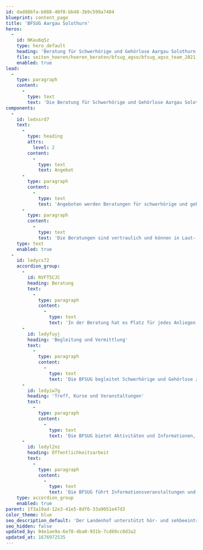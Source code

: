 ```yaml
---
id: dad886fa-b088-40f0-bb48-3b9c599a7404
blueprint: content_page
title: 'BFSUG Aargau Solothurn'
heros:
  -
    id: NKau6qSz
    type: hero_default
    heading: 'Beratung für Schwerhörige und Gehörlose Aargau Solothurn'
    file: seiten_hoeren/hoeren_beraten/bfsug_agso/bfsug_agso_team_2021.jpg
    enabled: true
lead:
  -
    type: paragraph
    content:
      -
        type: text
        text: 'Die Beratung für Schwerhörige und Gehörlose Aargau Solothurn erfüllt eine wichtige soziale Unterstützungsfunktion für Menschen mit einer Hörbeeinträchtigung. '
components:
  -
    id: ledxsrd7
    text:
      -
        type: heading
        attrs:
          level: 2
        content:
          -
            type: text
            text: Angebot
      -
        type: paragraph
        content:
          -
            type: text
            text: 'Angeboten werden Beratungen für schwerhörige und gehörlose Personen jeden Alters, Angehörige von Betroffenen, das berufliche oder soziale Umfeld sowie Fachleute aus anderen Bereichen. '
      -
        type: paragraph
        content:
          -
            type: text
            text: 'Die Beratungen sind vertraulich und können in Laut- oder Gebärdensprache stattfinden.'
    type: text
    enabled: true
  -
    id: ledycs72
    accordion_group:
      -
        id: RVFT5CJC
        heading: Beratung
        text:
          -
            type: paragraph
            content:
              -
                type: text
                text: 'In der Beratung hat es Platz für jedes Anliegen. Häufige Themen sind: Arbeit, Aus- und Weiterbildung, Rechts- und Versicherungsfragen, Finanzen, Familie und Beziehungen, Wohnen, Kommunikation und Leben mit Hörbeeinträchtigung'
      -
        id: ledyfuyj
        heading: 'Begleitung und Vermittlung'
        text:
          -
            type: paragraph
            content:
              -
                type: text
                text: 'Die BFSUG begleitet Schwerhörige und Gehörlose zu Ämtern, Arbeitgebenden, Behörden, medizinischen Abklärungen und Beratungsgesprächen. Weiter vermittelt die BFSUG Gebärdensprach- und Schriftdolmetscher:innen, Gebärdensprach- und Ablesetrainingskurse.'
      -
        id: ledyiw7g
        heading: 'Treff, Kurse und Veranstaltungen'
        text:
          -
            type: paragraph
            content:
              -
                type: text
                text: 'Die BFSUG bietet Aktivitäten und Informationen, die bewegen und im Leben weiterbringen. Das Angebot an Treffs, Veranstaltungen und Kursen erfüllt alle (Kommunikations-)Anforderungen von Schwerhörigen und Gehörlosen.'
      -
        id: ledyl2nz
        heading: Öffentlichkeitsarbeit
        text:
          -
            type: paragraph
            content:
              -
                type: text
                text: 'Die BFSUG führt Informationsveranstaltungen und Präsentationen zum Thema Hörbeeinträchtigung und Kommunikation durch und sensibilisiert so Arbeitgebende, Behörden und Ämter, Schulen, Berufsverbände, Organisationen und die Gesellschaft gezielt für die Anliegen Schwerhöriger und Gehörloser.'
    type: accordion_group
    enabled: true
parent: 1f3a19ad-12e3-41e5-8df6-33a9051e47d3
color_theme: blue
seo_description_default: 'Der Landenhof unterstützt hör- und sehbeeinträchtigte Kinder & Jugendliche in ihrem selbstbestimmten Leben durch Förderung ihrer Fähigkeiten & Entwicklung'
seo_hidden: false
updated_by: 04e1ae9a-6ef8-4ba0-931b-7cd69cc0d3a2
updated_at: 1676972535
---
```

